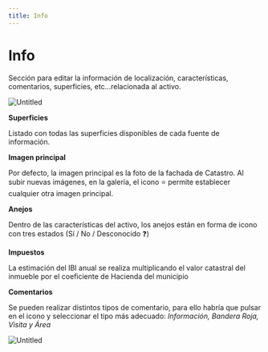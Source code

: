 ```yaml
---
title: Info
---
```

# Info

Sección para editar la información de localización, características, comentarios, superficies, etc…relacionada al activo.

![Untitled](/images/AssetView/Main.png)

**Superficies**

Listado con todas las superficies disponibles de cada fuente de información.

**Imagen principal**

Por defecto, la imagen principal es la foto de la fachada de Catastro. Al subir nuevas imágenes, en la galería, el icono ⭐ permite establecer cualquier otra imagen principal.

**Anejos**

Dentro de las características del activo, los anejos están en forma de icono con tres estados (Sí / No / Desconocido ❓)

**Impuestos**

La estimación del IBI anual se realiza multiplicando el valor catastral del inmueble por el coeficiente de Hacienda del municipio

**Comentarios**

Se pueden realizar distintos tipos de comentario, para ello habría que pulsar en el icono y seleccionar el tipo más adecuado: *Información, Bandera Roja, Visita y Área*

![Untitled](/images/AssetView/Comments.png)
